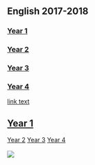 ## English 2017-2018

### [Year 1](https://tangerina-pt.github.io/English/Year1)
### [Year 2](https://tangerina-pt.github.io/English/Year2)
### [Year 3](https://tangerina-pt.github.io/English/Year3)
### [Year 4](https://tangerina-pt.github.io/English/Year4)

<a href="url">link text</a>

<p align="center">
  <a href="https://tangerina-pt.github.io/English/Year1"><h2>Year 1</h2></a>
  <a href="https://tangerina-pt.github.io/English/Year2">Year 2</a>
  <a href="https://tangerina-pt.github.io/English/Year3">Year 3</a>
  <a href="https://tangerina-pt.github.io/English/Year4">Year 4</a>
  <br><br>
  <img src="http://s.4cdn.org/image/title/105.gif">
</p>
